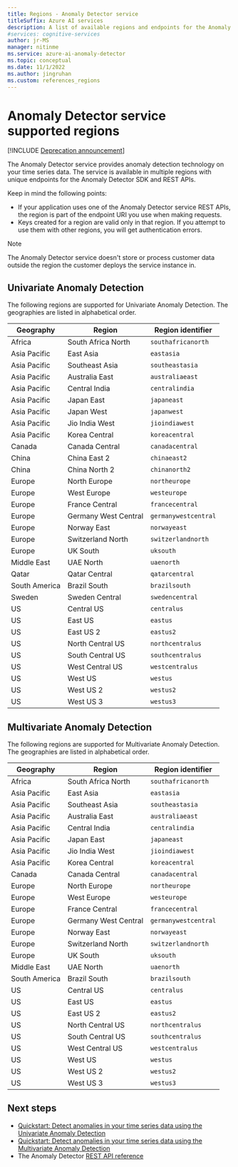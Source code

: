 ```yaml
---
title: Regions - Anomaly Detector service
titleSuffix: Azure AI services
description: A list of available regions and endpoints for the Anomaly Detector service, including Univariate Anomaly Detection and Multivariate Anomaly Detection.
#services: cognitive-services
author: jr-MS
manager: nitinme
ms.service: azure-ai-anomaly-detector
ms.topic: conceptual
ms.date: 11/1/2022
ms.author: jingruhan
ms.custom: references_regions
---
```


# Anomaly Detector service supported regions

[!INCLUDE [Deprecation announcement](includes/deprecation.md)]

The Anomaly Detector service provides anomaly detection technology on your time series data. The service is available in multiple regions with unique endpoints for the Anomaly Detector SDK and REST APIs.

Keep in mind the following points:

* If your application uses one of the Anomaly Detector service REST APIs, the region is part of the endpoint URI you use when making requests.
* Keys created for a region are valid only in that region. If you attempt to use them with other regions, you will get authentication errors.

> [!NOTE]
> The Anomaly Detector service doesn't store or process customer data outside the region the customer deploys the service instance in.

## Univariate Anomaly Detection

The following regions are supported for Univariate Anomaly Detection. The geographies are listed in alphabetical order.

| Geography | Region | Region identifier |
| ----- | ----- | ----- |
| Africa | South Africa North | `southafricanorth`  |
| Asia Pacific | East Asia | `eastasia`  |
| Asia Pacific | Southeast Asia | `southeastasia` |
| Asia Pacific | Australia East | `australiaeast` |
| Asia Pacific | Central India | `centralindia` |
| Asia Pacific | Japan East | `japaneast` |
| Asia Pacific | Japan West | `japanwest` |
| Asia Pacific | Jio India West | `jioindiawest` |
| Asia Pacific | Korea Central | `koreacentral`  |
| Canada | Canada Central | `canadacentral`  |
| China | China East 2 | `chinaeast2`  |
| China | China North 2 | `chinanorth2`  |
| Europe | North Europe | `northeurope` |
| Europe | West Europe | `westeurope` |
| Europe | France Central | `francecentral` |
| Europe | Germany West Central | `germanywestcentral` |
| Europe | Norway East | `norwayeast` |
| Europe | Switzerland North | `switzerlandnorth`  |
| Europe | UK South | `uksouth` |
| Middle East | UAE North | `uaenorth`  |
| Qatar  | Qatar Central | `qatarcentral` |
| South America | Brazil South | `brazilsouth`  |
| Sweden | Sweden Central | `swedencentral`  |
| US | Central US | `centralus` |
| US | East US | `eastus` |
| US | East US 2 | `eastus2` |
| US | North Central US | `northcentralus` |
| US | South Central US | `southcentralus` |
| US | West Central US | `westcentralus`  |
| US | West US | `westus`|
| US | West US 2 | `westus2` |
| US | West US 3 | `westus3` |

## Multivariate Anomaly Detection

The following regions are supported for Multivariate Anomaly Detection. The geographies are listed in alphabetical order.

| Geography | Region | Region identifier |
| ----- | ----- | ----- |
| Africa | South Africa North | `southafricanorth`  |
| Asia Pacific | East Asia | `eastasia`  |
| Asia Pacific | Southeast Asia | `southeastasia` |
| Asia Pacific | Australia East | `australiaeast` |
| Asia Pacific | Central India | `centralindia` |
| Asia Pacific | Japan East | `japaneast` |
| Asia Pacific | Jio India West | `jioindiawest` |
| Asia Pacific | Korea Central | `koreacentral`  |
| Canada | Canada Central | `canadacentral`  |
| Europe | North Europe | `northeurope` |
| Europe | West Europe | `westeurope` |
| Europe | France Central | `francecentral` |
| Europe | Germany West Central | `germanywestcentral` |
| Europe | Norway East | `norwayeast` |
| Europe | Switzerland North | `switzerlandnorth`  |
| Europe | UK South | `uksouth` |
| Middle East | UAE North | `uaenorth`  |
| South America | Brazil South | `brazilsouth`  |
| US | Central US | `centralus` |
| US | East US | `eastus` |
| US | East US 2 | `eastus2` |
| US | North Central US | `northcentralus` |
| US | South Central US | `southcentralus` |
| US | West Central US | `westcentralus`  |
| US | West US | `westus`|
| US | West US 2 | `westus2` |
| US | West US 3 | `westus3` |

## Next steps

* [Quickstart: Detect anomalies in your time series data using the Univariate Anomaly Detection](quickstarts/client-libraries.md)
* [Quickstart: Detect anomalies in your time series data using the Multivariate Anomaly Detection](quickstarts/client-libraries-multivariate.md)
* The Anomaly Detector [REST API reference](https://aka.ms/ad-api)
